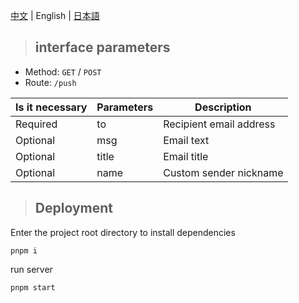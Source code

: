 [中文](https://github.com/4444TENSEI/pocketbase-ui-i18n//blob/main/README.md) | English | [日本語](https://github.com/4444TENSEI/pocketbase-ui-i18n//blob/main/docs/README_ja.md)

> ## interface parameters

- Method: `GET` / `POST`
- Route: `/push`

| Is it necessary | Parameters | Description             |
| --------------- | :--------- | ----------------------- |
| Required        | to         | Recipient email address |
| Optional        | msg        | Email text              |
| Optional        | title      | Email title             |
| Optional        | name       | Custom sender nickname  |

> ## Deployment

Enter the project root directory to install dependencies

```
pnpm i
```

run server

```
pnpm start
```
